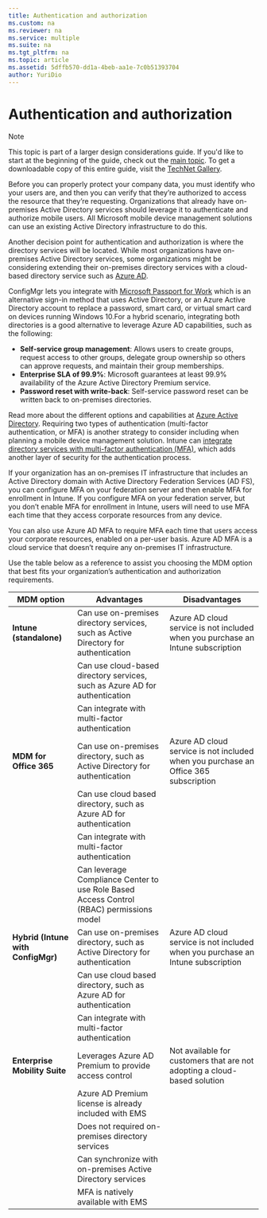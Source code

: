 ```yaml
---
title: Authentication and authorization
ms.custom: na
ms.reviewer: na
ms.service: multiple
ms.suite: na
ms.tgt_pltfrm: na
ms.topic: article
ms.assetid: 5dffb570-dd1a-4beb-aa1e-7c0b51393704
author: YuriDio
---
```

# Authentication and authorization

>[!NOTE]
>This topic is part of a larger design considerations guide. If you'd like to start at the beginning of the guide, check out the [main topic](mdm-design-considerations-guide.md). To get a downloadable copy of this entire guide, visit the [TechNet Gallery](https://gallery.technet.microsoft.com/Mobile-Device-Management-7d401582).

Before you can properly protect your company data, you must identify who your users are, and then you can verify that they’re authorized to access the resource that they’re requesting. Organizations that already have on-premises Active Directory services should leverage it to authenticate and authorize mobile users. All Microsoft mobile device management solutions can use an existing Active Directory infrastructure to do this. 

Another decision point for authentication and authorization is where the directory services will be located. While most organizations have on-premises Active Directory services, some organizations might be considering extending their on-premises directory services with a cloud-based directory service such as [Azure AD](http://azure.microsoft.com/documentation/articles/active-directory-whatis/). 

ConfigMgr lets you integrate with [Microsoft Passport for Work](https://technet.microsoft.com/library/mt488797.aspx) which is an alternative sign-in method that uses Active Directory, or an Azure Active Directory account to replace a password, smart card, or virtual smart card on devices running Windows 10.For a hybrid scenario, integrating both directories is a good alternative to leverage Azure AD capabilities, such as the following:

- **Self-service group management**: Allows users to create groups, request access to other groups, delegate group ownership so others can approve requests, and maintain their group memberships.
- **Enterprise SLA of 99.9%**:  Microsoft guarantees at least 99.9% availability of the Azure Active Directory Premium service.
- **Password reset with write-back**: Self-service password reset can be written back to on-premises directories.

Read more about the different options and capabilities at [Azure Active Directory](https://msdn.microsoft.com/library/azure/dn532272.aspx).
Requiring two types of authentication (multi-factor authentication, or MFA) is another strategy to consider including when planning a mobile device management solution. Intune can [integrate directory services with multi-factor authentication (MFA)](https://technet.microsoft.com/library/dn889751.aspx), which adds another layer of security for the authentication process. 

If your organization has an on-premises IT infrastructure that includes an Active Directory domain with Active Directory Federation Services (AD FS), you can configure MFA on your federation server and then enable MFA for enrollment in Intune. If you configure MFA on your federation server, but you don’t enable MFA for enrollment in Intune, users will need to use MFA each time that they access corporate resources from any device. 

You can also use Azure AD MFA to require MFA each time that users access your corporate resources, enabled on a per-user basis. Azure AD MFA is a cloud service that doesn’t require any on-premises IT infrastructure.

Use the table below as a reference to assist you choosing the MDM option that best fits your organization’s authentication and authorization requirements.

| **MDM option**                 | **Advantages**                                                                           | **Disadvantages**                                                                   |
|--------------------------------|------------------------------------------------------------------------------------------|-------------------------------------------------------------------------------------|
| **Intune (standalone)**            | Can use on-premises directory services, such as Active Directory for authentication      | Azure AD cloud service is not included when you purchase an Intune subscription     |
|                                | Can use cloud-based directory services, such as Azure AD for authentication              |                                                                                     |
|                                | Can integrate with multi-factor authentication                                           |                                                                                     |
| **MDM for Office 365**             | Can use on-premises directory, such as Active Directory for authentication               | Azure AD cloud service is not included when you purchase an Office 365 subscription |
|                                | Can use cloud based directory, such as Azure AD for authentication                       |                                                                                     |
|                                | Can integrate with multi-factor authentication                                           |                                                                                     |
|                                | Can leverage Compliance Center to use Role Based Access Control (RBAC) permissions model |                                                                                     |
| **Hybrid (Intune with ConfigMgr)** | Can use on-premises directory, such as Active Directory for authentication               | Azure AD cloud service is not included when you purchase an Intune subscription     |
|                                | Can use cloud based directory, such as Azure AD for authentication                       |                                                                                     |
|                                | Can integrate with multi-factor authentication                                           |                                                                                     |
| **Enterprise Mobility Suite**      | Leverages Azure AD Premium to provide access control                                     | Not available for customers that are not adopting a cloud-based solution            |
|                                | Azure AD Premium license is already included with EMS                                    |                                                                                     |
|                                | Does not required on-premises directory services                                         |                                                                                     |
|                                | Can synchronize with on-premises Active Directory services                               |                                                                                     |
|                                | MFA is natively available with EMS                                                       |                                                                                     |

